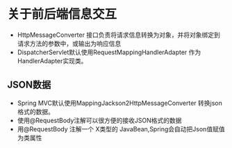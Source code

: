 # 关于前后端信息交互

- HttpMessageConverter 接口负责将请求信息转换为对象，并将对象绑定到请求方法的参数中，或输出为响应信息
- DispatcherServlet默认使用RequestMappingHandlerAdapter 作为HandlerAdapter实现类。

## JSON数据
- Spring MVC默认使用MappingJackson2HttpMessageConverter 转换json格式的数据。
- 使用@RequestBody注解可以很方便的接收JSON格式的数据
- 用@RequestBody 注解一个 X类型的 JavaBean,Spring会自动把Json值赋值为类属性
